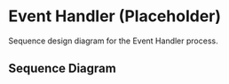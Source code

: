 # Event Handler \(Placeholder\)

Sequence design diagram for the Event Handler process.

## Sequence Diagram

